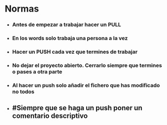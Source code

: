 # Normas
- ### Antes de empezar a trabajar hacer un **PULL**
- ### En los words solo trabaja una persona a la vez
- ### Hacer un **PUSH** cada vez que termines de trabajar
- ### No dejar el proyecto abierto. Cerrarlo siempre que termines o pases a otra parte
- ### Al hacer un push solo añadir el fichero que has modificado no todos
- ## #Siempre que se haga un **push** poner un **comentario descriptivo**